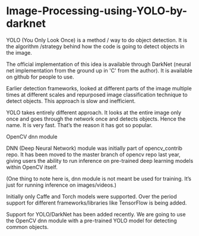 # Image-Processing-using-YOLO-by-darknet

YOLO (You Only Look Once) is a method / way to do object detection. It is the algorithm /strategy behind how the code is going to detect objects in the image.

The official implementation of this idea is available through DarkNet (neural net implementation from the ground up in 'C' from the author). It is available on github for people to use.

Earlier detection frameworks, looked at different parts of the image multiple times at different scales and repurposed image classification technique to detect objects. This approach is slow and inefficient.

YOLO takes entirely different approach. It looks at the entire image only once and goes through the network once and detects objects. Hence the name. It is very fast. That’s the reason it has got so popular. 

OpenCV dnn module

DNN (Deep Neural Network) module was initially part of opencv_contrib repo. It has been moved to the master branch of opencv repo last year, giving users the ability to run inference on pre-trained deep learning models within OpenCV itself.

(One thing to note here is, dnn module is not meant be used for training. It’s just for running inference on images/videos.)

Initially only Caffe and Torch models were supported. Over the period support for different frameworks/libraries like TensorFlow is being added.

Support for YOLO/DarkNet has been added recently. We are going to use the OpenCV dnn module with a pre-trained YOLO model for detecting common objects.
